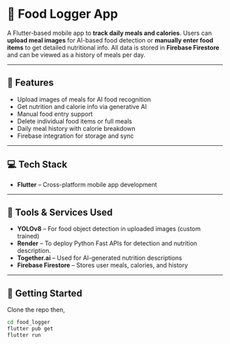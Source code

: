 # 🍱 Food Logger App

A Flutter-based mobile app to **track daily meals and calories**. Users can **upload meal images** for AI-based food detection or **manually enter food items** to get detailed nutritional info. All data is stored in **Firebase Firestore** and can be viewed as a history of meals per day.

---

## 📸 Features

- Upload images of meals for AI food recognition
- Get nutrition and calorie info via generative AI
- Manual food entry support
- Delete individual food items or full meals
- Daily meal history with calorie breakdown
- Firebase integration for storage and sync

---

## 💻 Tech Stack

- **Flutter** – Cross-platform mobile app development

---

## 🔧 Tools & Services Used

- **YOLOv8** – For food object detection in uploaded images (custom trained)
- **Render** – To deploy Python Fast APIs for detection and nutrition description.
- **Together.ai** – Used for AI-generated nutrition descriptions
- **Firebase Firestore** – Stores user meals, calories, and history

---

## 🚀 Getting Started

Clone the repo then,
   ```bash
   cd food_logger
   flutter pub get
   flutter run
